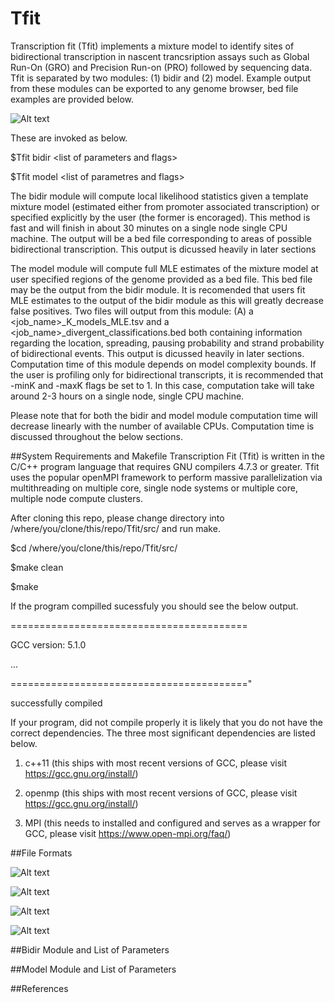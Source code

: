 # Tfit
Transcription fit (Tfit) implements a mixture model to identify sites of bidirectional transcription in nascent trancsription assays such as Global Run-On (GRO) and Precision Run-on (PRO) followed by sequencing data. Tfit is separated by two modules: (1) bidir and (2) model. Example output from these modules can be exported to any genome browser, bed file examples are provided below.  

![Alt text](https://github.com/azofeifa/Tfit/blob/master/images/Example_Snapshot.png)

These are invoked as below.

$Tfit bidir \<list of parameters and flags\>

$Tfit model \<list of parametres and flags\>

The bidir module will compute local likelihood statistics given a template mixture model (estimated either from promoter associated transcription) or specified explicitly by the user (the former is encoraged). This method is fast and will finish in about 30 minutes on a single node single CPU machine. The output will be a bed file corresponding to areas of possible bidirectional transcription. This output is dicussed heavily in later sections

The model module will compute full MLE estimates of the mixture model at user specified regions of the genome provided as a bed file. This bed file may be the output from the bidir module. It is recomended that users fit MLE estimates to the output of the bidir module as this will greatly decrease false positives. Two files will output from this module: (A) a \<job_name\>_K_models_MLE.tsv and a \<job_name\>_divergent_classifications.bed both containing information regarding the location, spreading, pausing probability and strand probability of bidirectional events. This output is dicussed heavily in later sections. Computation time of this module depends on model complexity bounds. If the user is profiling only for bidirectional transcripts, it is recommended that -minK and -maxK flags be set to 1. In this case, computation take will take around 2-3 hours on a single node, single CPU machine.  

Please note that for both the bidir and model module computation time will decrease linearly with the number of available CPUs. Computation time is discussed throughout the below sections.  

##System Requirements and Makefile
Transcription Fit (Tfit) is written in the C/C++ program language that requires GNU compilers 4.7.3 or greater. Tfit uses the popular openMPI framework to perform massive parallelization via multithreading on multiple core, single node systems or multiple core, multiple node compute clusters. 

After cloning this repo, please change directory into /where/you/clone/this/repo/Tfit/src/ and run make.  

$cd  /where/you/clone/this/repo/Tfit/src/

$make clean

$make

If the program compilled sucessfuly you should see the below output.

\=========================================

GCC version: 5.1.0

...

\========================================="

successfully compiled


If your program, did not compile properly it is likely that you do not have the correct dependencies. The three most significant dependencies are listed below. 

1) c++11 (this ships with most recent versions of GCC, please visit https://gcc.gnu.org/install/)

2) openmp (this ships with most recent versions of GCC, please visit https://gcc.gnu.org/install/)

3) MPI (this needs to installed and configured and serves as a wrapper for GCC, please visit https://www.open-mpi.org/faq/)


















##File Formats

![Alt text](https://github.com/azofeifa/Tfit/blob/master/images/bedgraph_single_example.png)

![Alt text](https://github.com/azofeifa/Tfit/blob/master/images/bedgraph_joint_example.png)

![Alt text](https://github.com/azofeifa/Tfit/blob/master/images/bed_file_example.png)

![Alt text](https://github.com/azofeifa/Tfit/blob/master/images/config_file_example.png)

##Bidir Module and List of Parameters 

##Model Module and List of Parameters

##References




